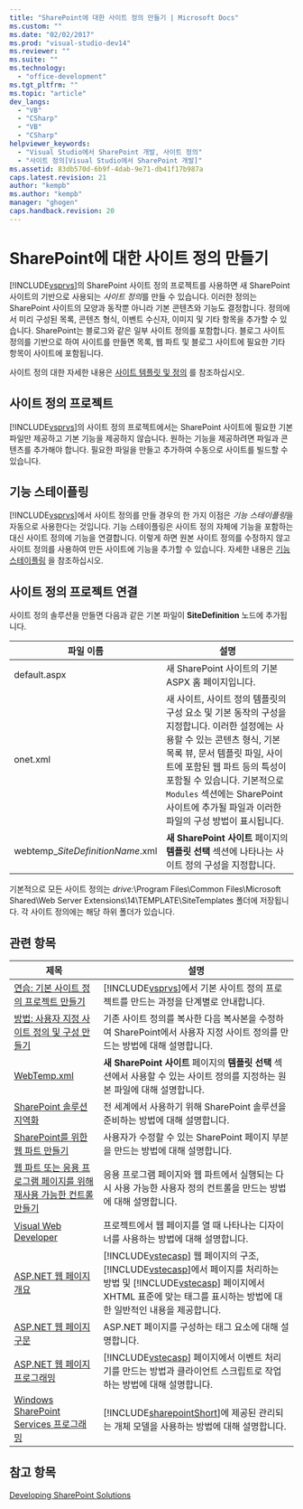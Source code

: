 ```yaml
---
title: "SharePoint에 대한 사이트 정의 만들기 | Microsoft Docs"
ms.custom: ""
ms.date: "02/02/2017"
ms.prod: "visual-studio-dev14"
ms.reviewer: ""
ms.suite: ""
ms.technology: 
  - "office-development"
ms.tgt_pltfrm: ""
ms.topic: "article"
dev_langs: 
  - "VB"
  - "CSharp"
  - "VB"
  - "CSharp"
helpviewer_keywords: 
  - "Visual Studio에서 SharePoint 개발, 사이트 정의"
  - "사이트 정의[Visual Studio에서 SharePoint 개발]"
ms.assetid: 83db570d-6b9f-4dab-9e71-db41f17b987a
caps.latest.revision: 21
author: "kempb"
ms.author: "kempb"
manager: "ghogen"
caps.handback.revision: 20
---
```

# SharePoint에 대한 사이트 정의 만들기
  [!INCLUDE[vsprvs](../sharepoint/includes/vsprvs-md.md)]의 SharePoint 사이트 정의 프로젝트를 사용하면 새 SharePoint 사이트의 기반으로 사용되는 *사이트 정의*를 만들 수 있습니다.  이러한 정의는 SharePoint 사이트의 모양과 동작뿐 아니라 기본 콘텐츠와 기능도 결정합니다.  정의에서 미리 구성된 목록, 콘텐츠 형식, 이벤트 수신자, 이미지 및 기타 항목을 추가할 수 있습니다.  SharePoint는 블로그와 같은 일부 사이트 정의를 포함합니다.  블로그 사이트 정의를 기반으로 하여 사이트를 만들면 목록, 웹 파트 및 블로그 사이트에 필요한 기타 항목이 사이트에 포함됩니다.  
  
 사이트 정의 대한 자세한 내용은 [사이트 템플릿 및 정의](http://go.microsoft.com/fwlink/?LinkId=179134) 를 참조하십시오.  
  
## 사이트 정의 프로젝트  
 [!INCLUDE[vsprvs](../sharepoint/includes/vsprvs-md.md)]의 사이트 정의 프로젝트에서는 SharePoint 사이트에 필요한 기본 파일만 제공하고 기본 기능을 제공하지 않습니다.  원하는 기능을 제공하려면 파일과 콘텐츠를 추가해야 합니다.  필요한 파일을 만들고 추가하여 수동으로 사이트를 빌드할 수 있습니다.  
  
## 기능 스테이플링  
 [!INCLUDE[vsprvs](../sharepoint/includes/vsprvs-md.md)]에서 사이트 정의를 만들 경우의 한 가지 이점은 *기능 스테이플링*을 자동으로 사용한다는 것입니다.  기능 스테이플링은 사이트 정의 자체에 기능을 포함하는 대신 사이트 정의에 기능을 연결합니다.  이렇게 하면 원본 사이트 정의를 수정하지 않고 사이트 정의를 사용하여 만든 사이트에 기능을 추가할 수 있습니다.  자세한 내용은 [기능 스테이플링](http://go.microsoft.com/fwlink/?LinkID=119283) 을 참조하십시오.  
  
## 사이트 정의 프로젝트 연결  
 사이트 정의 솔루션을 만들면 다음과 같은 기본 파일이 **SiteDefinition** 노드에 추가됩니다.  
  
|파일 이름|설명|  
|-----------|--------|  
|default.aspx|새 SharePoint 사이트의 기본 ASPX 홈 페이지입니다.|  
|onet.xml|새 사이트, 사이트 정의 템플릿의 구성 요소 및 기본 동작의 구성을 지정합니다.  이러한 설정에는 사용할 수 있는 콘텐츠 형식, 기본 목록 뷰, 문서 템플릿 파일, 사이트에 포함된 웹 파트 등의 특성이 포함될 수 있습니다.  기본적으로 `Modules` 섹션에는 SharePoint 사이트에 추가될 파일과 이러한 파일의 구성 방법이 표시됩니다.|  
|webtemp\_*SiteDefinitionName*.xml|**새 SharePoint 사이트** 페이지의 **템플릿 선택** 섹션에 나타나는 사이트 정의 구성을 지정합니다.|  
  
 기본적으로 모든 사이트 정의는 *drive:*\\Program Files\\Common Files\\Microsoft Shared\\Web Server Extensions\\14\\TEMPLATE\\SiteTemplates 폴더에 저장됩니다.  각 사이트 정의에는 해당 하위 폴더가 있습니다.  
  
## 관련 항목  
  
|제목|설명|  
|--------|--------|  
|[연습: 기본 사이트 정의 프로젝트 만들기](../sharepoint/walkthrough-create-a-basic-site-definition-project.md)|[!INCLUDE[vsprvs](../sharepoint/includes/vsprvs-md.md)]에서 기본 사이트 정의 프로젝트를 만드는 과정을 단계별로 안내합니다.|  
|[방법: 사용자 지정 사이트 정의 및 구성 만들기](http://go.microsoft.com/fwlink/?LinkId=183309)|기존 사이트 정의를 복사한 다음 복사본을 수정하여 SharePoint에서 사용자 지정 사이트 정의를 만드는 방법에 대해 설명합니다.|  
|[WebTemp.xml](http://go.microsoft.com/fwlink/?LinkId=183310)|**새 SharePoint 사이트** 페이지의 **템플릿 선택** 섹션에서 사용할 수 있는 사이트 정의를 지정하는 원본 파일에 대해 설명합니다.|  
|[SharePoint 솔루션 지역화](../sharepoint/localizing-sharepoint-solutions.md)|전 세계에서 사용하기 위해 SharePoint 솔루션을 준비하는 방법에 대해 설명합니다.|  
|[SharePoint를 위한 웹 파트 만들기](../sharepoint/creating-web-parts-for-sharepoint.md)|사용자가 수정할 수 있는 SharePoint 페이지 부분을 만드는 방법에 대해 설명합니다.|  
|[웹 파트 또는 응용 프로그램 페이지를 위해 재사용 가능한 컨트롤 만들기](../sharepoint/creating-reusable-controls-for-web-parts-or-application-pages.md)|응용 프로그램 페이지와 웹 파트에서 실행되는 다시 사용 가능한 사용자 정의 컨트롤을 만드는 방법에 대해 설명합니다.|  
|[Visual Web Developer](http://go.microsoft.com/fwlink/?LinkId=178725)|프로젝트에서 웹 페이지를 열 때 나타나는 디자이너를 사용하는 방법에 대해 설명합니다.|  
|[ASP.NET 웹 페이지 개요](http://go.microsoft.com/fwlink/?LinkId=178726)|[!INCLUDE[vstecasp](../sharepoint/includes/vstecasp-md.md)] 웹 페이지의 구조, [!INCLUDE[vstecasp](../sharepoint/includes/vstecasp-md.md)]에서 페이지를 처리하는 방법 및 [!INCLUDE[vstecasp](../sharepoint/includes/vstecasp-md.md)] 페이지에서 XHTML 표준에 맞는 태그를 표시하는 방법에 대한 일반적인 내용을 제공합니다.|  
|[ASP.NET 웹 페이지 구문](http://go.microsoft.com/fwlink/?LinkId=178727)|ASP.NET 페이지를 구성하는 태그 요소에 대해 설명합니다.|  
|[ASP.NET 웹 페이지 프로그래밍](http://go.microsoft.com/fwlink/?LinkId=178728)|[!INCLUDE[vstecasp](../sharepoint/includes/vstecasp-md.md)] 페이지에서 이벤트 처리기를 만드는 방법과 클라이언트 스크립트로 작업하는 방법에 대해 설명합니다.|  
|[Windows SharePoint Services 프로그래밍](http://go.microsoft.com/fwlink/?LinkId=178729)|[!INCLUDE[sharepointShort](../sharepoint/includes/sharepointshort-md.md)]에 제공된 관리되는 개체 모델을 사용하는 방법에 대해 설명합니다.|  
  
## 참고 항목  
 [Developing SharePoint Solutions](../sharepoint/developing-sharepoint-solutions.md)  
  
  